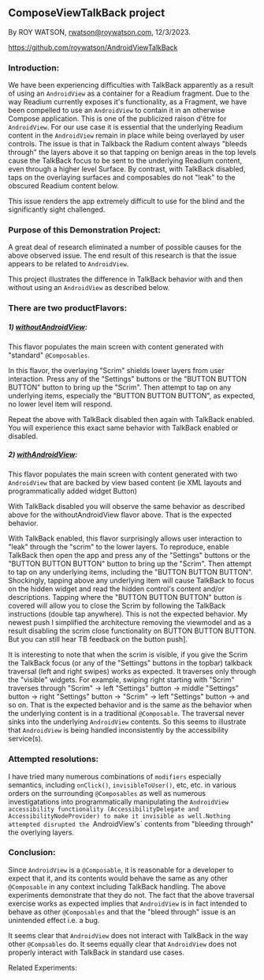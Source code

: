 ## **ComposeViewTalkBack project**

By ROY WATSON, rwatson@roywatson.com, 12/3/2023.

https://github.com/roywatson/AndroidViewTalkBack

### Introduction:

We have been experiencing difficulties with TalkBack apparently as a result of using an `AndroidView` as a container for a Readium fragment. Due to the way Readium currently exposes it's functionality, as a Fragment, we have been compelled to use an `AndroidView` to contain it in an otherwise Compose application. This is one of the publicized raison d'être for `AndroidView`. For our use case it is essential that the underlying Readium content in the `AndroidView` remain in place while being overlayed by user controls. The issue is that in Talkback the Radium content always "bleeds through" the layers above it so that tapping on benign areas in the top levels cause the TalkBack focus to be sent to the underlying Readium content, even through a higher level Surface. By contrast, with TalkBack disabled, taps on the overlaying surfaces and composables do not "leak" to the obscured Readium content below.

 This issue renders the app extremely difficult to use for the blind and the significantly sight challenged.

### Purpose of this Demonstration Project: 

A great deal of research eliminated a number of possible causes for the above observed issue. The end result of this research is that the issue appears to be related to `AndroidView`.

This project illustrates the difference in TalkBack behavior with and then without using an `AndroidView` as described below.

### There are two productFlavors:

##### 1) <u>withoutAndroidView</u>: 

This flavor populates the main screen with content generated with "standard" `@Composables`.

In this flavor, the overlaying "Scrim" shields lower layers from user interaction. Press any of the "Settings" buttons or the "BUTTON BUTTON BUTTON" button to bring up the "Scrim". Then attempt to tap on any underlying items, especially the "BUTTON BUTTON BUTTON", as expected, no lower level item will respond.

Repeat the above with TalkBack disabled then again with TalkBack enabled. You will experience this exact same behavior with TalkBack enabled or disabled.

##### 2) <u>withAndroidView</u>: 

This flavor populates the main screen with content generated with two `AndroidView` that are backed by view based content (ie XML layouts and programmatically added widget Button)

With TalkBack disabled you will observe the same behavior as described above for the withoutAndroidView flavor above. That is the expected behavior.

With TalkBack enabled, this flavor surprisingly allows user interaction to "leak" through the "scrim" to the lower layers. To reproduce, enable TalkBack then open the app and press any of the "Settings" buttons or the "BUTTON BUTTON BUTTON" button to bring up the "Scrim". Then attempt to tap on any underlying items, including the "BUTTON BUTTON BUTTON". Shockingly, tapping above any underlying item will cause TalkBack to focus on the hidden widget and read the hidden control's content and/or descriptions. Tapping where the "BUTTON BUTTON BUTTON" button is covered will allow you to close the Scrim by following the TalkBack instructions (double tap anywhere). This is not the expected behavior.  My newest push I simplified the architecture removing the viewmodel and as a result disabling the scrim close functionality on BUTTON BUTTON BUTTON. But you can still hear TB feedback on the button push].

It is interesting to note that when the scrim is visible, if you give the Scrim the TalkBack focus (or any of the "Settings" buttons in the topbar) talkback traversal (left and right swipes) works as expected. It traverses only through the "visible" widgets. For example, swiping right starting with "Scrim" traverses through "Scrim" -> left "Settings" button -> middle "Settings" button -> right "Settings" button -> "Scrim" -> left "Settings" button -> and so on. That is the expected behavior and is the same as the behavior when the underlying content is in a traditional `@Composable`. The traversal never sinks into the underlying `AndroidView` contents. So this seems to illustrate that `AndroidView` is being handled inconsistently by the accessibility service(s).

### Attempted resolutions:

I have tried many numerous combinations of `modifiers` especially semantics, including `onClick()`, `invisibleToUser()`, etc, etc. in various orders on the surrounding `@Composables` as well as numerous investigatations into programmatically manipulating the `AndroidView accessibility functionality (AccessibilityDelegate and AccessibilityNodeProvider) to make it invisible as well.Nothing attempted disrupted the `AndroidView's` contents from "bleeding through" the overlying layers.

### Conclusion:

Since `AndroidView` is a `@Composable`, it is reasonable for a developer to expect that it, and its contents would behave the same as any other `@Composable` in any context including TalkBack handling. The above experiments demonstrate that they do not. The fact that the above traversal exercise works as expected implies that `AndroidView` is in fact intended to behave as other `@Composables` and that the "bleed through" issue is an unintended effect i.e. a bug.

It seems clear that `AndroidView` does not interact with TalkBack in the way other `@Compsables` do. It seems equally clear that `AndroidView` does not properly interact with TalkBack in standard use cases.

Related Experiments:









